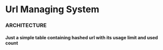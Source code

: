 # Url Managing System

### ARCHITECTURE
#### Just a simple table containing hashed url with its usage limit and used count

